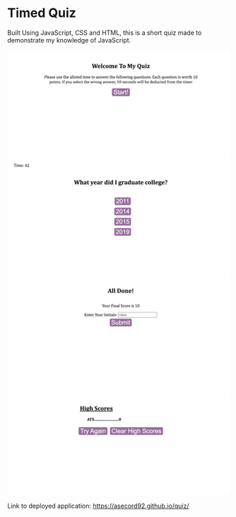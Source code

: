 # Timed Quiz

Built Using JavaScript, CSS and HTML, this is a short quiz made to demonstrate my knowledge of JavaScript.

![ScreenShot](./assests/images/screenshot1.png)
![ScreenShot](./assests/images/screenshot2.png)
![ScreenShot](./assests/images/screenshot3.png)
![ScreenShot](./assests/images/screenshot4.png)

Link to deployed application:  https://asecord92.github.io/quiz/